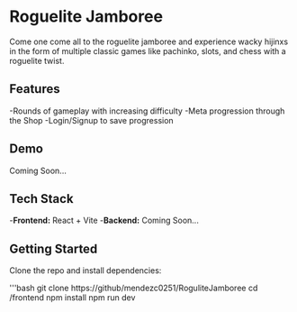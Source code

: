 # Roguelite Jamboree

Come one come all to the roguelite jamboree and experience wacky hijinxs in the form of multiple classic games like pachinko, slots, and chess with a roguelite twist.

## Features

-Rounds of gameplay with increasing difficulty
-Meta progression through the Shop
-Login/Signup to save progression

## Demo

Coming Soon...

## Tech Stack

-**Frontend:** React + Vite
-**Backend:** Coming Soon...

## Getting Started

Clone the repo and install dependencies:

'''bash
git clone https://github/mendezc0251/RoguliteJamboree
cd /frontend
npm install
npm run dev
